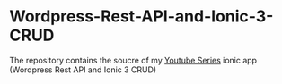 # Wordpress-Rest-API-and-Ionic-3-CRUD
The repository contains the soucre of my [Youtube Series](https://www.youtube.com/playlist?list=PLxXXUKNBoPJCDi6iw-LwezARiX-x96MUX) ionic app (Wordpress Rest API and Ionic 3 CRUD)
